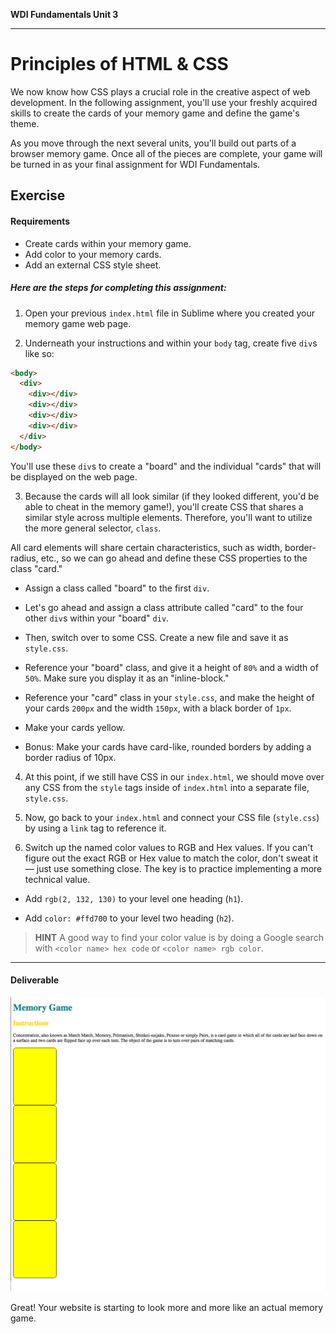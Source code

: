 **WDI Fundamentals Unit 3**

---

# Principles of HTML & CSS

We now know how CSS plays a crucial role in the creative aspect of web development. In the following assignment, you'll use your freshly acquired skills to create the cards of your memory game and define the game's theme.

As you move through the next several units, you'll build out parts of a browser memory game. Once all of the pieces are complete, your game will be turned in as your final assignment for WDI Fundamentals.

## Exercise

#### Requirements

* Create cards within your memory game.
* Add color to your memory cards.
* Add an external CSS style sheet.


##### Here are the steps for completing this assignment:

1) Open your previous `index.html` file in Sublime where you created your memory game web page.

2) Underneath your instructions and within your `body` tag, create five `div`s like so:

```html
<body>
  <div>
    <div></div>
    <div></div>
    <div></div>
    <div></div>
  </div>
</body>
```

You'll use these `div`s to create a "board" and the individual "cards" that will be displayed on the web page.

3) Because the cards will all look similar (if they looked different, you'd be able to cheat in the memory game!), you'll create CSS that shares a similar style across multiple elements. Therefore, you'll want to utilize the more general selector, `class`.

All card elements will share certain characteristics, such as width, border-radius, etc., so we can go ahead and define these CSS properties to the class "card."

  * Assign a class called "board" to the first `div`.  

  * Let's go ahead and assign a class attribute called "card" to the four other `div`s within your "board" `div`.

  * Then, switch over to some CSS. Create a new file and save it as `style.css`.

  * Reference your "board" class, and give it a height of `80%` and a width of `50%`. Make sure you display it as an "inline-block."

  * Reference your "card" class in your `style.css`, and make the height of your cards `200px` and the width `150px`, with a black border of `1px`.

  * Make your cards yellow.

  * Bonus: Make your cards have card-like, rounded borders by adding a border radius of 10px.

4) At this point, if we still have CSS in our `index.html`, we should move over any CSS from the `style` tags inside of `index.html` into a separate file, `style.css`.

5) Now, go back to your `index.html` and connect your CSS file (`style.css`) by using a `link` tag to reference it.

6) Switch up the named color values to RGB and Hex values. If you can't figure out the exact RGB or Hex value to match the color, don't sweat it — just use something close. The key is to practice implementing a more technical value.

  * Add `rgb(2, 132, 130)` to your level one heading (`h1`).

  * Add `color: #ffd700` to your level two heading (`h2`).

>**HINT** A good way to find your color value is by doing a Google search with `<color name> hex code` or `<color name> rgb color`.

---

#### Deliverable

![](../assets/elkwebdesign/memorygameunit3.png)

Great! Your website is starting to look more and more like an actual memory game.
